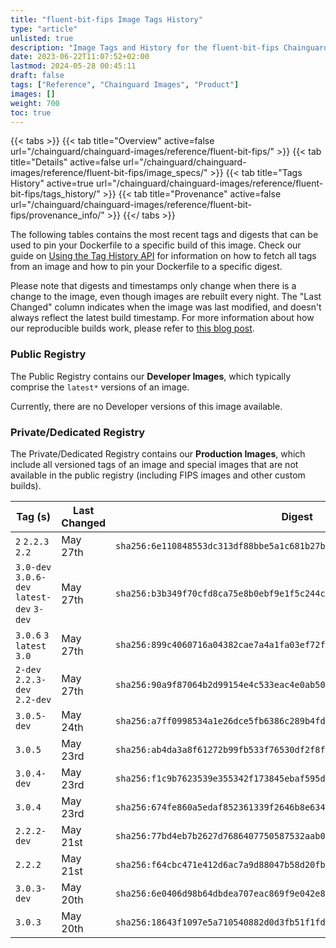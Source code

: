 ```yaml
---
title: "fluent-bit-fips Image Tags History"
type: "article"
unlisted: true
description: "Image Tags and History for the fluent-bit-fips Chainguard Image"
date: 2023-06-22T11:07:52+02:00
lastmod: 2024-05-28 00:45:11
draft: false
tags: ["Reference", "Chainguard Images", "Product"]
images: []
weight: 700
toc: true
---
```


{{< tabs >}}
{{< tab title="Overview" active=false url="/chainguard/chainguard-images/reference/fluent-bit-fips/" >}}
{{< tab title="Details" active=false url="/chainguard/chainguard-images/reference/fluent-bit-fips/image_specs/" >}}
{{< tab title="Tags History" active=true url="/chainguard/chainguard-images/reference/fluent-bit-fips/tags_history/" >}}
{{< tab title="Provenance" active=false url="/chainguard/chainguard-images/reference/fluent-bit-fips/provenance_info/" >}}
{{</ tabs >}}

The following tables contains the most recent tags and digests that can be used to pin your Dockerfile to a specific build of this image. Check our guide on [Using the Tag History API](/chainguard/chainguard-images/using-the-tag-history-api/) for information on how to fetch all tags from an image and how to pin your Dockerfile to a specific digest.

Please note that digests and timestamps only change when there is a change to the image, even though images are rebuilt every night. The "Last Changed" column indicates when the image was last modified, and doesn't always reflect the latest build timestamp. For more information about how our reproducible builds work, please refer to [this blog post](https://www.chainguard.dev/unchained/reproducing-chainguards-reproducible-image-builds).

### Public Registry
The Public Registry contains our **Developer Images**, which typically comprise the `latest*` versions of an image.

Currently, there are no Developer versions of this image available.

### Private/Dedicated Registry
The Private/Dedicated Registry contains our **Production Images**, which include all versioned tags of an image and special images that are not available in the public registry (including FIPS images and other custom builds).

| Tag (s)                                     | Last Changed | Digest                                                                    |
|---------------------------------------------|--------------|---------------------------------------------------------------------------|
|  `2` `2.2.3` `2.2`                          | May 27th     | `sha256:6e110848553dc313df88bbe5a1c681b27b51dd2d83087cdb9efed3ada1a70b22` |
|  `3.0-dev` `3.0.6-dev` `latest-dev` `3-dev` | May 27th     | `sha256:b3b349f70cfd8ca75e8b0ebf9e1f5c244c00f8a25786112a8447a58bdf36aefa` |
|  `3.0.6` `3` `latest` `3.0`                 | May 27th     | `sha256:899c4060716a04382cae7a4a1fa03ef72f1724b42a7daca2aa53c9d43bffa591` |
|  `2-dev` `2.2.3-dev` `2.2-dev`              | May 27th     | `sha256:90a9f87064b2d99154e4c533eac4e0ab50bd82088e86bad004ace7cfadd66912` |
|  `3.0.5-dev`                                | May 24th     | `sha256:a7ff0998534a1e26dce5fb6386c289b4fd2a59798e952b3ef0feaf57d9f53d05` |
|  `3.0.5`                                    | May 23rd     | `sha256:ab4da3a8f61272b99fb533f76530df2f8f7110afe14c6006db30b428cb659a03` |
|  `3.0.4-dev`                                | May 23rd     | `sha256:f1c9b7623539e355342f173845ebaf595da2127a9f9be0500d984e51fa252843` |
|  `3.0.4`                                    | May 23rd     | `sha256:674fe860a5edaf852361339f2646b8e6344d3f19d0bdca5cdd1305d582ac7c06` |
|  `2.2.2-dev`                                | May 21st     | `sha256:77bd4eb7b2627d7686407750587532aab01ca2616b8f4d256debe48392865a79` |
|  `2.2.2`                                    | May 21st     | `sha256:f64cbc471e412d6ac7a9d88047b58d20fb73f1e41e5b2d4271dbae1921528994` |
|  `3.0.3-dev`                                | May 20th     | `sha256:6e0406d98b64dbdea707eac869f9e042e889c8ab06b27222a88d14e33e7dc373` |
|  `3.0.3`                                    | May 20th     | `sha256:18643f1097e5a710540882d0d3fb51f1fd7976219ec98aa103cf35a27f975e94` |

